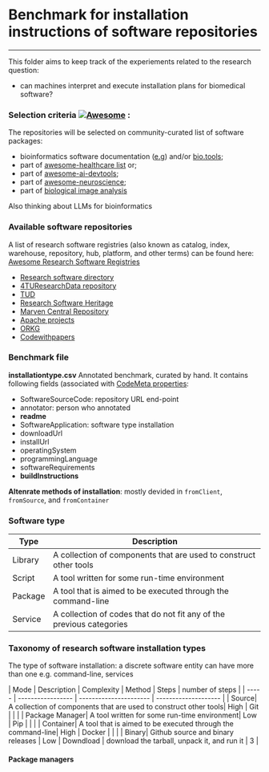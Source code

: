 # Benchmark for installation instructions of software repositories
---
This folder aims to keep track of the experiements related to the research question:

* can machines interpret and execute installation plans for biomedical software?

### Selection criteria [![Awesome](https://awesome.re/badge.svg)](https://awesome.re) :
The repositories will be selected on community-curated list of software packages:
+ bioinformatics software documentation ([e.g](https://blog.bioconductor.org/posts/2022-10-22-awesome-lists/)) and/or [bio.tools](https://bio.tools/t?page=1&q=%27Python%27&topic=%27Neurobiology%27&sort=score);
+ part of [awesome-healthcare list](https://github.com/kakoni/awesome-healthcare) or;
+ part of [awesome-ai-devtools](https://github.com/jamesmurdza/awesome-ai-devtools);
+ part of [awesome-neuroscience](https://github.com/analyticalmonk/awesome-neuroscience);
+ part of [biological image analysis](https://github.com/hallvaaw/awesome-biological-image-analysis)

Also thinking about LLMs for bioinformatics

### Available software repositories
A list of research software registries (also known as catalog, index, warehouse, repository, hub, platform, and other terms) can be found here: [Awesome Research Software Registries](https://github.com/NLeSC/awesome-research-software-registries) 

* [Research software directory]()
* [4TUResearchData repository]()
* [TUD]()
* [Research Software Heritage]()
* [Marven Central Repository]()
* [Apache projects](https://projects.apache.org/)
* [ORKG](https://orkg.org)
* [Codewithpapers](https://paperswithcode.com/)




### Benchmark file
**installationtype.csv**
Annotated benchmark, curated by hand. It contains following fields (associated with [CodeMeta properties](https://raw.githubusercontent.com/codemeta/codemeta/2.0/codemeta.jsonld):
* SoftwareSourceCode: repository URL end-point
* annotator: person who annotated
* **readme**
* SoftwareApplication: software type installation
* downloadUrl
* installUrl
* operatingSystem
* programmingLanguage
* softwareRequirements
* **buildInstructions**

**Altenrate methods of installation**: mostly devided in ```fromClient```, ```fromSource```, and ```fromContainer```


### Software type

| Type | Description |
| ----- | ----------------- |
| Library| A collection of components that are used to construct other tools|
| Script| A tool written for some run-time environment| 
| Package| A tool that is aimed to be executed through the command-line|
| Service| A collection of codes that do not fit any of the previous categories |

### Taxonomy of research software installation types
The type of software installation: a discrete software entity can have more than one e.g. command-line, services

| Mode | Description | Complexity | Method | Steps | number of steps |
| ----- | ----------------- | ---------------------- | -------------------- |
| Source| A collection of components that are used to construct other tools| High | Git | | |
| Package Manager| A tool written for some run-time environment| Low | Pip | | |
| Container| A tool that is aimed to be executed through the command-line| High | Docker | | |
| Binary| Github source and binary releases | Low | Downdload | download the tarball, unpack it, and run it | 3 |

#### Package managers



